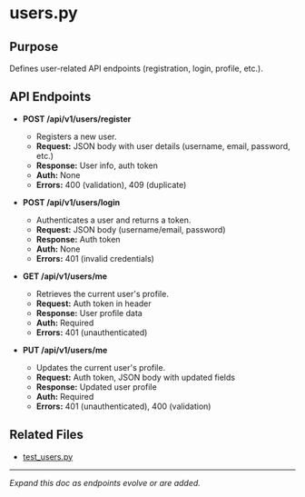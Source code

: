 # users.py

## Purpose

Defines user-related API endpoints (registration, login, profile, etc.).

## API Endpoints

- **POST /api/v1/users/register**

  - Registers a new user.
  - **Request:** JSON body with user details (username, email, password, etc.)
  - **Response:** User info, auth token
  - **Auth:** None
  - **Errors:** 400 (validation), 409 (duplicate)

- **POST /api/v1/users/login**

  - Authenticates a user and returns a token.
  - **Request:** JSON body (username/email, password)
  - **Response:** Auth token
  - **Auth:** None
  - **Errors:** 401 (invalid credentials)

- **GET /api/v1/users/me**

  - Retrieves the current user's profile.
  - **Request:** Auth token in header
  - **Response:** User profile data
  - **Auth:** Required
  - **Errors:** 401 (unauthenticated)

- **PUT /api/v1/users/me**
  - Updates the current user's profile.
  - **Request:** Auth token, JSON body with updated fields
  - **Response:** Updated user profile
  - **Auth:** Required
  - **Errors:** 401 (unauthenticated), 400 (validation)

## Related Files

- [test_users.py](../../../../tests/api/v1/test_users.py.md)

---

_Expand this doc as endpoints evolve or are added._

